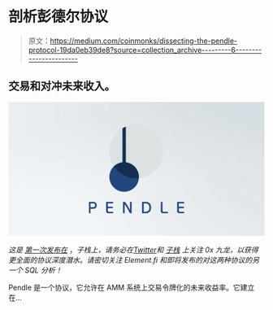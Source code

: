 # 剖析彭德尔协议

> 原文：<https://medium.com/coinmonks/dissecting-the-pendle-protocol-19da0eb39de8?source=collection_archive---------6----------------------->

## 交易和对冲未来收入。

![](img/434d19076689ad3a28e6b5ddae238be5.png)

*这是* [*第一次发布在*](https://0xkowloon.substack.com/p/5eecd343-b920-4f24-a615-76e6cb8f0082) ，*子栈上，请务必在*[*Twitter*](https://twitter.com/0xkowloon)*和* [*子栈*](https://0xkowloon.substack.com/) *上关注 0x 九龙，以获得更全面的协议深度潜水。请密切关注 Element.fi 和即将发布的对这两种协议的另一个 SQL 分析！*

Pendle 是一个协议，它允许在 AMM 系统上交易令牌化的未来收益率。它建立在…